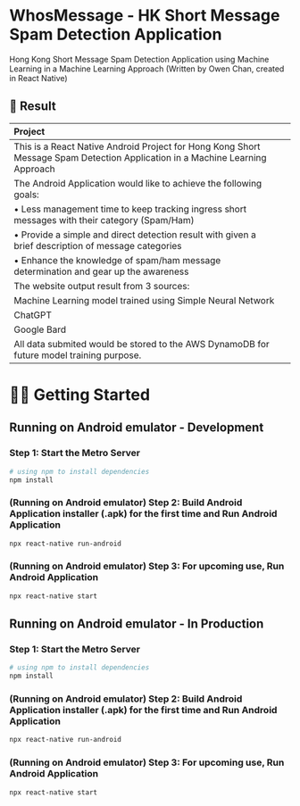 # WhosMessage - HK Short Message Spam Detection Application

Hong Kong Short Message Spam Detection Application using Machine Learning in a Machine Learning Approach (Written by Owen Chan, created in React Native)



## 🧬 Result
| Project | |
| :--- | --- |
| This is a React Native Android Project for Hong Kong Short Message Spam Detection Application in a Machine Learning Approach |
| The Android Application would like to achieve the following goals: |
| •	Less management time to keep tracking ingress short messages with their category (Spam/Ham) |
| •	Provide a simple and direct detection result with given a brief description of message categories |
| •	Enhance the knowledge of spam/ham message determination and gear up the awareness |
| The website output result from 3 sources: |
| Machine Learning model trained using Simple Neural Network |
| ChatGPT |
| Google Bard |
| All data submited would be stored to the AWS DynamoDB for future model training purpose. |


# 💪🏼 Getting Started
## Running on Android emulator - Development
### Step 1: Start the Metro Server
```bash
# using npm to install dependencies
npm install
```

### (Running on Android emulator) Step 2: Build Android Application installer (.apk) for the first time and Run Android Application
```bash
npx react-native run-android
```

### (Running on Android emulator) Step 3: For upcoming use, Run Android Application
```bash
npx react-native start
```

## Running on Android emulator - In Production
### Step 1: Start the Metro Server
```bash
# using npm to install dependencies
npm install
```

### (Running on Android emulator) Step 2: Build Android Application installer (.apk) for the first time and Run Android Application
```bash
npx react-native run-android
```

### (Running on Android emulator) Step 3: For upcoming use, Run Android Application
```bash
npx react-native start
```




